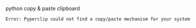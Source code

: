 python copy & paste clipboard
```
Error: Pyperclip could not find a copy/paste mechanism for your system


```